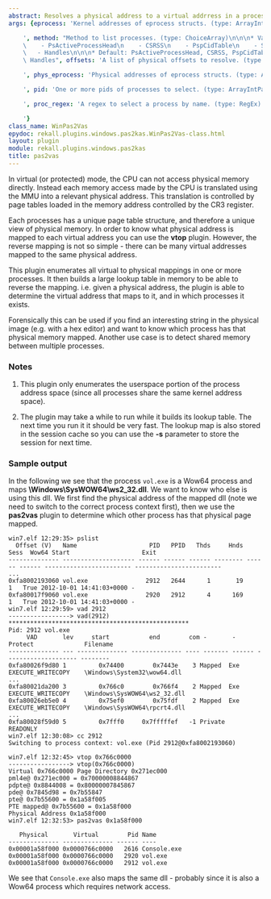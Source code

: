 ```yaml
---
abstract: Resolves a physical address to a virtual addrress in a process.
args: {eprocess: 'Kernel addresses of eprocess structs. (type: ArrayIntParser)

    ', method: "Method to list processes. (type: ChoiceArray)\n\n\n* Valid Choices:\n\
    \    - PsActiveProcessHead\n    - CSRSS\n    - PspCidTable\n    - Sessions\n \
    \   - Handles\n\n\n* Default: PsActiveProcessHead, CSRSS, PspCidTable, Sessions,\
    \ Handles", offsets: 'A list of physical offsets to resolve. (type: ArrayIntParser)

    ', phys_eprocess: 'Physical addresses of eprocess structs. (type: ArrayIntParser)

    ', pid: 'One or more pids of processes to select. (type: ArrayIntParser)

    ', proc_regex: 'A regex to select a process by name. (type: RegEx)

    '}
class_name: WinPas2Vas
epydoc: rekall.plugins.windows.pas2kas.WinPas2Vas-class.html
layout: plugin
module: rekall.plugins.windows.pas2kas
title: pas2vas
---
```


In virtual (or protected) mode, the CPU can not access physical memory
directly. Instead each memory access made by the CPU is translated using the MMU
into a relevant physical address. This translation is controlled by page tables
loaded in the memory address controlled by the CR3 register.

Each processes has a unique page table structure, and therefore a unique view of
physical memory. In order to know what physical address is mapped to each
virtual address you can use the **vtop** plugin. However, the reverse mapping is
not so simple - there can be many virtual addresses mapped to the same physical
address.

This plugin enumerates all virtual to physical mappings in one or more
processes. It then builds a large lookup table in memory to be able to reverse
the mapping. i.e. given a physical address, the plugin is able to determine the
virtual address that maps to it, and in which processes it exists.

Forensically this can be used if you find an interesting string in the physical
image (e.g. with a hex editor) and want to know which process has that physical
memory mapped. Another use case is to detect shared memory between multiple
processes.

### Notes

1. This plugin only enumerates the userspace portion of the process address
   space (since all processes share the same kernel address space).

2. The plugin may take a while to run while it builds its lookup table. The next
   time you run it it should be very fast. The lookup map is also stored in the
   session cache so you can use the **-s** parameter to store the session for
   next time.


### Sample output

In the following we see that the process `vol.exe` is a Wow64 process and maps
**\Windows\SysWOW64\ws2_32.dll**. We want to know who else is using this dll. We
first find the physical address of the mapped dll (note we need to switch to the
correct process context first), then we use the **pas2vas** plugin to determine
which other process has that physical page mapped.

```
win7.elf 12:29:35> pslist
  Offset (V)   Name                    PID   PPID   Thds     Hnds   Sess  Wow64 Start                    Exit
-------------- -------------------- ------ ------ ------ -------- ------ ------ ------------------------ ------------------------
...
0xfa8002193060 vol.exe                2912   2644      1       19      1   True 2012-10-01 14:41:03+0000 -
0xfa80017f9060 vol.exe                2920   2912      4      169      1   True 2012-10-01 14:41:03+0000 -
win7.elf 12:29:59> vad 2912
-----------------> vad(2912)
**************************************************
Pid: 2912 vol.exe
     VAD       lev     start           end        com -       -      Protect              Filename
-------------- --- -------------- -------------- ---- ------- ------ -------------------- --------
0xfa80026f9d80 1         0x74400        0x7443e    3 Mapped  Exe    EXECUTE_WRITECOPY    \Windows\System32\wow64.dll
...
0xfa80021da200 3         0x766c0        0x766f4    2 Mapped  Exe    EXECUTE_WRITECOPY    \Windows\SysWOW64\ws2_32.dll
0xfa80026eb5e0 4         0x75ef0        0x75fdf    2 Mapped  Exe    EXECUTE_WRITECOPY    \Windows\SysWOW64\rpcrt4.dll
...
0xfa80028f59d0 5         0x7fff0     0x7fffffef   -1 Private        READONLY
win7.elf 12:30:08> cc 2912
Switching to process context: vol.exe (Pid 2912@0xfa8002193060)

win7.elf 12:32:45> vtop 0x766c0000
-----------------> vtop(0x766c0000)
Virtual 0x766c0000 Page Directory 0x271ec000
pml4e@ 0x271ec000 = 0x70000008844867
pdpte@ 0x8844008 = 0x80000007845867
pde@ 0x7845d98 = 0x7b55847
pte@ 0x7b55600 = 0x1a58f005
PTE mapped@ 0x7b55600 = 0x1a58f000
Physical Address 0x1a58f000
win7.elf 12:32:53> pas2vas 0x1a58f000

   Physical       Virtual        Pid Name
-------------- -------------- ------ ----
0x00001a58f000 0x0000766c0000   2616 Console.exe
0x00001a58f000 0x0000766c0000   2920 vol.exe
0x00001a58f000 0x0000766c0000   2912 vol.exe
```

We see that `Console.exe` also maps the same dll - probably since it is also a
Wow64 process which requires network access.